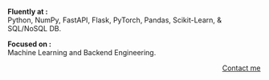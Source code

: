 <p align="Left">
 <b>Fluently at :</b><br>
 Python, NumPy, FastAPI, Flask, PyTorch, Pandas, Scikit-Learn, & SQL/NoSQL DB.
</p>

<p align="Left">
 <b>Focused on :</b><br>
 Machine Learning and Backend Engineering.
</p>

<p align="right">
 <a href="https://t.me/rakhid16" target="blank">Contact me</a>
</p>
